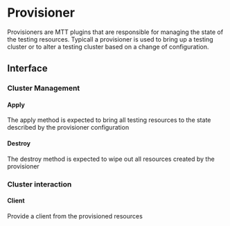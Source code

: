 # Provisioner

Provisioners are MTT plugins that are responsible for managing the state of the
testing resources.  Typicall a provisioner is used to bring up a testing cluster
or to alter a testing cluster based on a change of configuration.

## Interface

### Cluster Management

#### Apply

The apply method is expected to bring all testing resources to the state described
by the provisioner configuration

#### Destroy

The destroy method is expected to wipe out all resources created by the provisioner

### Cluster interaction

#### Client

Provide a client from the provisioned resources 
